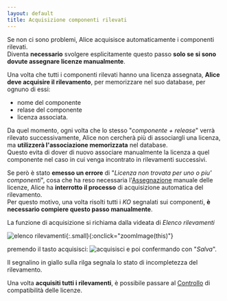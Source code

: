 ```yaml
---
layout: default
title: Acquisizione componenti rilevati 
---
```


Se non ci sono problemi, Alice acquisisce automaticamente i componenti rilevati.  
Diventa **necessario** svolgere esplicitamente questo passo **solo se si sono dovute assegnare licenze manualmente**.  

Una volta che tutti i componenti rilevati hanno una licenza assegnata, **Alice deve acquisire il rilevamento**, per memorizzare nel suo database, per ognuno di essi:
* nome del componente
* relase del componente
*	licenza associata.

Da quel momento, ogni volta che lo stesso "*componente + release*" verrà rilevato successivamente, Alice non cercherà più di associargli una licenza, ma **utilizzerà l'associazione memorizzata** nel database.  
Questo evita di dover di nuovo associare manualmente la licenza a quel componente nel caso in cui venga incontrato in rilevamenti successivi.

Se però è stato **emesso un errore** di "*Licenza non trovata per uno o piu' componenti*", cosa che ha reso necessaria l'[Assegnazione](assegnazione) manuale delle licenze, Alice ha **interrotto il processo** di acquisizione automatica del rilevamento.  
Per questo motivo, una volta risolti tutti i *KO* segnalati sui componenti, **è necessario compiere questo passo manualmente**.

La funzione di acquisizione si richiama dalla videata di *Elenco rilevamenti*

![elenco rilevamenti]({{site.baseurl}}/assets/rilevamenti.png){:.small}{:onclick="zoomImage(this)"}

premendo il tasto acquisisci: ![acquisisci]({{site.baseurl}}/assets/pulsante_acquisisci.png) e poi confermando con "*Salva*".

Il segnalino in giallo sulla rilga segnala lo stato di incompletezza del rilevamento.


Una volta **acquisiti tutti i rilevamenti**, è possibile passare al [Controllo](controllo) di compatibilità delle licenze.
